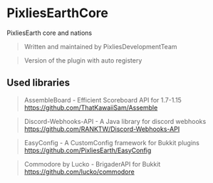 # PixliesEarthCore
PixliesEarth core and nations
> Written and maintained by PixliesDevelopmentTeam

> Version of the plugin with auto registery

## Used libraries
> AssembleBoard - Efficient Scoreboard API for 1.7-1.15
https://github.com/ThatKawaiiSam/Assemble

> Discord-Webhooks-API - A Java library for discord webhooks
https://github.com/RANKTW/Discord-Webhooks-API

> EasyConfig - A CustomConfig framework for Bukkit plugins https://github.com/PixliesEarth/EasyConfig

> Commodore by Lucko - BrigaderAPI for Bukkit https://github.com/lucko/commodore
